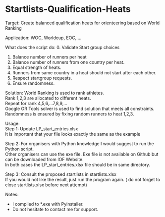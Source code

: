 # Startlists-Qualification-Heats

Target: 
Create balanced qualification heats for orienteering based on World Ranking

Application:
WOC, Worldcup, EOC,....


What does the script do:
0. Validate Start group choices
1. Balance number of runners per heat
2. Balance number of runners from one country per heat.
3. Equal strength of heats.
4. Runners from same country in a heat should not start after each other.
5. Respect startgroup requests.
6. Ensure randomness. 

Solution:
World Ranking is used to rank athletes.   
Rank 1,2,3 are allocated to different heats.  
Repeat for rank 4,5,6,...7,8,9,...  
Google OR Tools solver is used to find solution that meets all constraints.  
Randomness is ensured by fixing random runners to heat 1,2,3.  

Usage:  
Step 1: Update LP_start_entries.xlsx  
It is important that your file looks exactly the same as the example   

Step 2:
For organisers with Python knowledge I would suggest to run the Python script.  
Other organisers can use the exe file. Exe file is not available on Github but can be downloaded from IOF Website.  
In both cases the LP_start_entries.xlsx file should be in same directory.

Step 3:
Consult the proposed startlists in startlists.xlsx  
If you would not like the result, just run the program again. ( do not forget to close startlists.xlsx before next attempt) 

Notes: 
* I compiled to *.exe with Pyinstaller.  
* Do not hesitate to contact me for support. 
